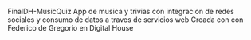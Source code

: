 FinalDH-MusicQuiz
App de musica y trivias con integracion de redes sociales y consumo de datos a traves de servicios web
Creada con con Federico de Gregorio en Digital House
